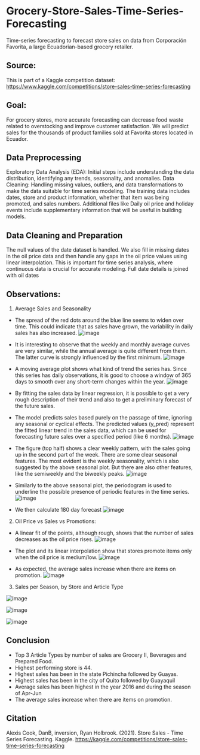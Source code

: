 # Grocery-Store-Sales-Time-Series-Forecasting
Time-series forecasting to forecast store sales on data from Corporación Favorita, a large Ecuadorian-based grocery retailer.

## Source:
This is part of a Kaggle competition dataset: https://www.kaggle.com/competitions/store-sales-time-series-forecasting

## Goal:
For grocery stores, more accurate forecasting can decrease food waste related to overstocking and improve customer satisfaction. 
We  will predict sales for the thousands of product families sold at Favorita stores located in Ecuador. 

## Data Preprocessing
Exploratory Data Analysis (EDA): Initial steps include understanding the data distribution, identifying any trends, seasonality, and anomalies.
Data Cleaning: Handling missing values, outliers, and data transformations to make the data suitable for time series modeling.
The training data includes dates, store and product information, whether that item was being promoted, and sales numbers. 
Additional files  like Daily oil price and holiday events include supplementary information that will be useful in building models.

## Data Cleaning and Preparation
The null values of the date dataset is handled.
We also fill in missing dates in the oil price data and then handle any gaps in the oil price values using linear interpolation. 
This is important for time series analysis, where continuous data is crucial for accurate modeling.
Full date details is joined with oil dates


## Observations:
1. Average Sales and Seasonality

- The spread of the red dots around the blue line seems to widen over time. This could indicate that as sales have grown, the variability in daily sales has also increased.
![image](https://github.com/user-attachments/assets/e94bab1e-5e22-4ee5-adb0-e06911aea9c8)


- It is interesting to observe that the weekly and monthly average curves are very similar, while the annual average is quite different from them. The latter curve is strongly influenced by the first minimum.
![image](https://github.com/user-attachments/assets/d719c43f-e29d-4064-99e1-c379ca52ea22)

- A moving average plot shows what kind of trend the series has. Since this series has daily observations, it is good to choose a window of 365 days to smooth over any short-term changes within the year.
![image](https://github.com/user-attachments/assets/3de15e1e-cc92-4cb5-a922-7b0878f36be3)

- By fitting the sales data by linear regression, it is possible to get a very rough description of their trend and also to get a preliminary forecast of the future sales.
- The model predicts sales based purely on the passage of time, ignoring any seasonal or cyclical effects. The predicted values (y_pred) represent the fitted linear trend in the sales data, which can be used for forecasting future sales over a specified period (like 6 months).
![image](https://github.com/user-attachments/assets/745da394-27ab-480f-9f89-46a5cac675ad)

- The figure (top half) shows a clear weekly pattern, with the sales going up in the second part of the week.
There are some clear seasonal features. The most evident is the weekly seasonality, which is also suggested by the above seasonal plot. 
But there are also other features, like the semiweekly and the biweekly peaks.
![image](https://github.com/user-attachments/assets/b3e346e2-2220-4d74-8aaf-a32c194461df)

- Similarly to the above seasonal plot, the periodogram is used to underline the possible presence of periodic features in the time series.
![image](https://github.com/user-attachments/assets/a8ca17cd-c9b1-4041-8509-57311ddeb2a8)

- We then calculate 180 day forecast
![image](https://github.com/user-attachments/assets/84b5f830-6eff-4ab9-8691-5d2fe1579664)

2. Oil Price vs Sales vs Promotions:

-  A linear fit of the points, although rough, shows that the number of sales decreases as the oil price rises.
![image](https://github.com/user-attachments/assets/47555c17-7b71-4221-a35e-e84bce7649ce)

- The plot and its linear interpolation show that stores promote items only when the oil price is medium/low.
![image](https://github.com/user-attachments/assets/9e192f51-92b7-4df7-9392-f580bea88054)

- As expected, the average sales increase when there are items on promotion.
![image](https://github.com/user-attachments/assets/484883cf-6ec2-4004-bfc5-fc69652ee164)


3. Sales per Season, by Store and Article Type

![image](https://github.com/user-attachments/assets/a23783b4-1510-4b40-805d-1468627714f1)

![image](https://github.com/user-attachments/assets/e0bfc94c-18e6-4e26-b5af-46170d67d87f)

![image](https://github.com/user-attachments/assets/76b74529-568b-4f99-8994-911d02395e6a)

## Conclusion
- Top 3 Article Types by number of sales are Grocery II, Beverages and Prepared Food.
- Highest performing store is 44.
- Highest sales has been in the state Pichincha followed by Guayas.
- Highest sales has been in the city of Quito followed by Guayaquil
- Average sales has been highest in the year 2016 and during the season of Apr-Jun
- The average sales increase when there are items on promotion.


## Citation
Alexis Cook, DanB, inversion, Ryan Holbrook. (2021). Store Sales - Time Series Forecasting. Kaggle. https://kaggle.com/competitions/store-sales-time-series-forecasting
